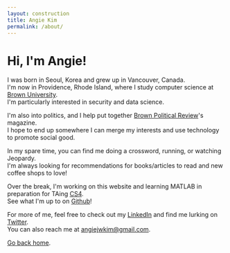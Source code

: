 ```yaml
---
layout: construction
title: Angie Kim
permalink: /about/
---
```


# Hi, I'm **Angie**!  
I was born in Seoul, Korea and grew up in Vancouver, Canada.  
I'm now in Providence, Rhode Island, where I study computer science at [Brown University](http://cs.brown.edu/).  
I'm particularly interested in security and data science.


I'm also into politics, and I help put together [Brown Political Review](http://www.brownpoliticalreview.org/category/mag/)'s magazine.  
I hope to end up somewhere I can merge my interests and use technology to promote social good.

 
In my spare time, you can find me doing a crossword, running, or watching Jeopardy.  
I'm always looking for recommendations for books/articles to read and new coffee shops to love!


Over the break, I'm working on this website and learning MATLAB in preparation for TAing [CS4](cs.brown.edu/courses/cs004/).  
See what I'm up to on [Github](http://github.com/angiejwkim/)!


For more of me, feel free to check out my [LinkedIn](https://www.linkedin.com/in/angiejwkim/) and find me lurking on [Twitter](http://twitter.com/angiejwkim).  
You can also reach me at [angiejwkim@gmail.com](mailto:angiejwkim@gmail.com).


[Go back home](/).